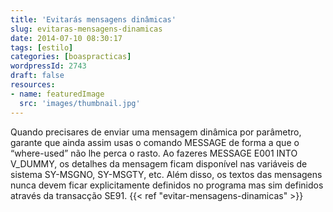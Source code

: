 ```yaml
---
title: 'Evitarás mensagens dinâmicas'
slug: evitaras-mensagens-dinamicas
date: 2014-07-10 08:30:17
tags: [estilo]
categories: [boaspracticas]
wordpressId: 2743
draft: false
resources:
- name: featuredImage
  src: 'images/thumbnail.jpg'
---
```

Quando precisares de enviar uma mensagem dinâmica por parâmetro, garante que ainda assim usas o comando MESSAGE de forma a que o “where-used” não lhe perca o rasto. Ao fazeres MESSAGE E001 INTO V_DUMMY, os detalhes da mensagem ficam disponível nas variáveis de sistema SY-MSGNO, SY-MSGTY, etc. Além disso, os textos das mensagens nunca devem ficar explicitamente definidos no programa mas sim definidos através da transacção SE91.
{{< ref "evitar-mensagens-dinamicas" >}}
